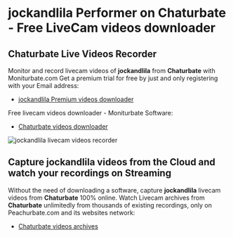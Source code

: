 # jockandlila Performer on Chaturbate - Free LiveCam videos downloader

## Chaturbate Live Videos Recorder

Monitor and record livecam videos of **jockandlila** from **Chaturbate** with Moniturbate.com
Get a premium trial for free by just and only registering with your Email address:
* [jockandlila Premium videos downloader](https://moniturbate.com/request-demo-licence-key.html)

Free livecam videos downloader - Moniturbate Software:
* [Chaturbate videos downloader](https://moniturbate.com/moniturbate-download-software.html)

![jockandlila livecam videos recorder](https://peachurnet.com/templates/moniturbate-software.png)


## Capture jockandlila videos from the Cloud and watch your recordings on Streaming

Without the need of downloading a software, capture **jockandlila** livecam videos from **Chaturbate** 100% online.
Watch Livecam archives from **Chaturbate** unlimitedly from thousands of existing recordings, only on Peachurbate.com and its websites network:
* [Chaturbate videos archives](https://peachurnet.com/)